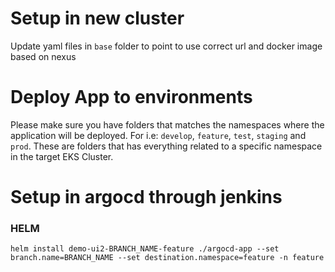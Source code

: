 # Setup in new cluster

Update yaml files in `base` folder to point to use correct url and docker image based on nexus


# Deploy App to environments
 Please make sure you have folders that matches the namespaces where the application will be deployed. For i.e: `develop`, `feature`, `test`, `staging` and `prod`. These are folders that has everything related to a specific namespace in the target EKS Cluster.

# Setup in argocd through jenkins
### HELM
`helm install demo-ui2-BRANCH_NAME-feature ./argocd-app --set branch.name=BRANCH_NAME --set destination.namespace=feature -n feature`